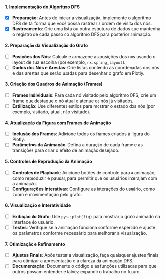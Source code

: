#### 1. Implementação do Algoritmo DFS
   - [X] **Preparação**: Antes de iniciar a visualização, implemente o algoritmo DFS de tal forma que você possa rastrear a ordem de visita dos nós.
   - [X] **Rastreamento**: Crie uma lista ou outra estrutura de dados que mantenha o registro de cada passo do algoritmo DFS para posterior animação.

#### 2. Preparação da Visualização do Grafo
   - [ ] **Posições dos Nós**: Calcule e armazene as posições dos nós usando o layout de sua escolha (por exemplo, `nx.spring_layout`).
   - [ ] **Dados dos Nós e Arestas**: Crie listas contendo as coordenadas dos nós e das arestas que serão usadas para desenhar o grafo em Plotly.

#### 3. Criação dos Quadros de Animação (Frames)
   - [ ] **Frames Individuais**: Para cada nó visitado pelo algoritmo DFS, crie um frame que destaque o nó atual e atenue os nós já visitados.
   - [ ] **Estilização**: Use diferentes estilos para mostrar o estado dos nós (por exemplo, visitado, atual, não visitado).

#### 4. Atualização da Figura com Frames de Animação
   - [ ] **Inclusão dos Frames**: Adicione todos os frames criados à figura do Plotly.
   - [ ] **Parâmetros da Animação**: Defina a duração de cada frame e as transições para criar o efeito de animação desejado.

#### 5. Controles de Reprodução da Animação
   - [ ] **Controles de Playback**: Adicione botões de controle para a animação, como reproduzir e pausar, para permitir que os usuários interajam com a animação.
   - [ ] **Configurações Interativas**: Configure as interações do usuário, como zoom e movimentação pelo grafo.

#### 6. Visualização e Interatividade
   - [ ] **Exibição do Grafo**: Use `pyo.iplot(fig)` para mostrar o grafo animado na interface do usuário.
   - [ ] **Testes**: Verifique se a animação funciona conforme esperado e ajuste os parâmetros conforme necessário para melhorar a visualização.

#### 7. Otimização e Refinamento
   - [ ] **Ajustes Finais**: Após testar a visualização, faça quaisquer ajustes finais para otimizar a apresentação e a clareza da animação DFS.
   - [ ] **Documentação**: Documente o código e as funções utilizadas para que outros possam entender e talvez expandir o trabalho no futuro.
